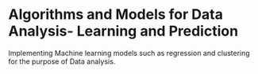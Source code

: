 # Algorithms and Models for Data Analysis- Learning and Prediction

Implementing Machine learning models such as regression and clustering for the purpose of Data analysis.
